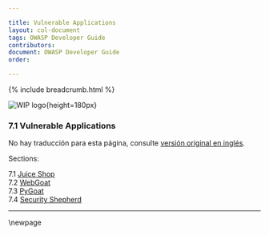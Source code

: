 ```yaml
---

title: Vulnerable Applications
layout: col-document
tags: OWASP Developer Guide
contributors:
document: OWASP Developer Guide
order:

---
```


{% include breadcrumb.html %}

![WIP logo](../../../assets/images/dg_wip.png "Work in progress"){height=180px}

### 7.1 Vulnerable Applications

No hay traducción para esta página, consulte [versión original en inglés][release0910].

Sections:

7.1 [Juice Shop](#juice-shop)  
7.2 [WebGoat](#webgoat)  
7.3 [PyGoat](#pygoat)  
7.4 [Security Shepherd](#security-shepherd)  

----

[release0910]: https://github.com/OWASP/www-project-developer-guide/blob/main/release/09-training-education/01-vulnerable-apps/toc.md

\newpage
